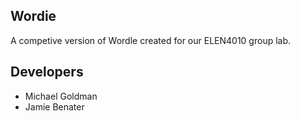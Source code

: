 ## Wordie

A competive version of Wordle created for our ELEN4010 group lab.

## Developers
- Michael Goldman
- Jamie Benater
